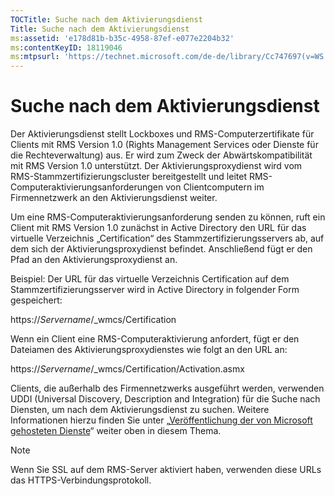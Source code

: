 ```yaml
---
TOCTitle: Suche nach dem Aktivierungsdienst
Title: Suche nach dem Aktivierungsdienst
ms:assetid: 'e178d81b-b35c-4958-87ef-e077e2204b32'
ms:contentKeyID: 18119046
ms:mtpsurl: 'https://technet.microsoft.com/de-de/library/Cc747697(v=WS.10)'
---
```


Suche nach dem Aktivierungsdienst
=================================

Der Aktivierungsdienst stellt Lockboxes und RMS-Computerzertifikate für Clients mit RMS Version 1.0 (Rights Management Services oder Dienste für die Rechteverwaltung) aus. Er wird zum Zweck der Abwärtskompatibilität mit RMS Version 1.0 unterstützt. Der Aktivierungsproxydienst wird vom RMS-Stammzertifizierungscluster bereitgestellt und leitet RMS-Computeraktivierungsanforderungen von Clientcomputern im Firmennetzwerk an den Aktivierungsdienst weiter.

Um eine RMS-Computeraktivierungsanforderung senden zu können, ruft ein Client mit RMS Version 1.0 zunächst in Active Directory den URL für das virtuelle Verzeichnis „Certification“ des Stammzertifizierungsservers ab, auf dem sich der Aktivierungsproxydienst befindet. Anschließend fügt er den Pfad an den Aktivierungsproxydienst an.

Beispiel: Der URL für das virtuelle Verzeichnis Certification auf dem Stammzertifizierungsserver wird in Active Directory in folgender Form gespeichert:

https://*Servername*/\_wmcs/Certification

Wenn ein Client eine RMS-Computeraktivierung anfordert, fügt er den Dateiamen des Aktivierungsproxydienstes wie folgt an den URL an:

https://*Servername*/\_wmcs/Certification/Activation.asmx

Clients, die außerhalb des Firmennetzwerks ausgeführt werden, verwenden UDDI (Universal Discovery, Description and Integration) für die Suche nach Diensten, um nach dem Aktivierungsdienst zu suchen. Weitere Informationen hierzu finden Sie unter „[Veröffentlichung der von Microsoft gehosteten Dienste](https://technet.microsoft.com/7ee8cb4d-1b46-48be-8a4c-5ff6a458231a)“ weiter oben in diesem Thema.

> [!NOTE]
> Wenn Sie SSL auf dem RMS-Server aktiviert haben, verwenden diese URLs das HTTPS-Verbindungsprotokoll. 